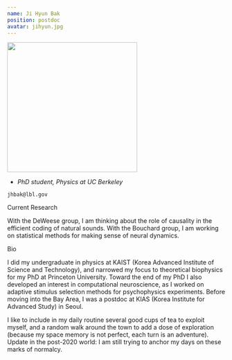 ```yaml
---
name: Ji Hyun Bak
position: postdoc
avatar: jihyun.jpg
---
```


<img width="300" src="{{site.baseurl}}/images/people/{{page.avatar}}" data-action="zoom">

- _PhD student, Physics at UC Berkeley_<br>

<i class="fa fa-envelope-o"></i> `jhbak@lbl.gov`


Current Research

With the DeWeese group, I am thinking about the role of causality in the efficient coding of natural sounds. With the Bouchard group, I am working on statistical methods for making sense of neural dynamics.

Bio

I did my undergraduate in physics at KAIST (Korea Advanced Institute of Science and Technology), and narrowed my focus to theoretical biophysics for my PhD at Princeton University. Toward the end of my PhD I also developed an interest in computational neuroscience, as I worked on adaptive stimulus selection methods for psychophysics experiments. Before moving into the Bay Area, I was a postdoc at KIAS (Korea Institute for Advanced Study) in Seoul.

I like to include in my daily routine several good cups of tea to exploit myself, and a random walk around the town to add a dose of exploration (because my space memory is not perfect, each turn is an adventure). Update in the post-2020 world: I am still trying to anchor my days on these marks of normalcy.
